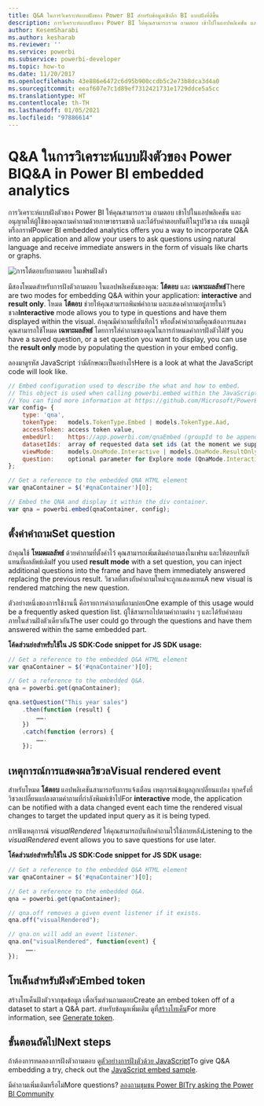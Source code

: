 ```yaml
---
title: Q&A ในการวิเคราะห์แบบฝังของ Power BI สำหรับข้อมูลเชิงลึก BI แบบฝังที่ดีขึ้น
description: การวิเคราะห์แบบฝังของ Power BI ให้คุณสามารถรวม ถามตอบ เข้าไปในแอปพลิเคชัน และอนุญาตให้ผู้ใช้ของคุณถามคำถามด้วยภาษาธรรมชาติ เพื่อให้ได้ข้อมูลเชิงลึก BI แบบฝังที่ดีขึ้นโดยใช้การวิเคราะห์แบบฝังตัวของ Power BI
author: KesemSharabi
ms.author: kesharab
ms.reviewer: ''
ms.service: powerbi
ms.subservice: powerbi-developer
ms.topic: how-to
ms.date: 11/20/2017
ms.openlocfilehash: 43e886e6472c6d95b900ccdb5c2e73b8dca3d4a0
ms.sourcegitcommit: eeaf607e7c1d89ef7312421731e1729ddce5a5cc
ms.translationtype: HT
ms.contentlocale: th-TH
ms.lasthandoff: 01/05/2021
ms.locfileid: "97886614"
---
```

# <a name="qa-in-power-bi-embedded-analytics"></a><span data-ttu-id="504e7-104">Q&A ในการวิเคราะห์แบบฝังตัวของ Power BI</span><span class="sxs-lookup"><span data-stu-id="504e7-104">Q&A in Power BI embedded analytics</span></span>

<span data-ttu-id="504e7-105">การวิเคราะห์แบบฝังตัวของ Power BI ให้คุณสามารถรวม ถามตอบ เข้าไปในแอปพลิเคชัน และอนุญาตให้ผู้ใช้ของคุณถามคำถามด้วยภาษาธรรมชาติ และได้รับคำตอบทันทีในรูปวิชวล เช่น แผนภูมิ หรือกราฟ</span><span class="sxs-lookup"><span data-stu-id="504e7-105">Power BI embedded analytics offers you a way to incorporate Q&A into an application and allow your users to ask questions using natural language and receive immediate answers in the form of visuals like charts or graphs.</span></span>

![การโต้ตอบกับถามตอบ ในเฟรมฝังตัว](media/qanda/embedded-qanda.gif)

<span data-ttu-id="504e7-107">มีสองโหมดสำหรับการฝังตัวถามตอบ ในแอปพลิเคชันของคุณ: **โต้ตอบ** และ **เฉพาะผลลัพธ์**</span><span class="sxs-lookup"><span data-stu-id="504e7-107">There are two modes for embedding Q&A within your application: **interactive** and **result only**.</span></span> <span data-ttu-id="504e7-108">โหมด **โต้ตอบ** ช่วยให้คุณสามารถพิมพ์คำถาม และแสดงคำถามอยู่ภายในวิชวล</span><span class="sxs-lookup"><span data-stu-id="504e7-108">**Interactive** mode allows you to type in questions and have them displayed within the visual.</span></span> <span data-ttu-id="504e7-109">ถ้าคุณมีคำถามที่บันทึกไว้ หรือตั้งค่าคำถามที่คุณต้องการแสดง คุณสามารถใช้โหมด **เฉพาะผลลัพธ์** โดยการใส่คำถามของคุณในการกำหนดค่าการฝังตัวได้</span><span class="sxs-lookup"><span data-stu-id="504e7-109">If you have a saved question, or a set question you want to display, you can use the **result only** mode by populating the question in your embed config.</span></span>

<span data-ttu-id="504e7-110">ลองมาดูรหัส JavaScript ว่ามีลักษณะเป็นอย่างไร</span><span class="sxs-lookup"><span data-stu-id="504e7-110">Here is a look at what the JavaScript code will look like.</span></span>

```javascript
// Embed configuration used to describe the what and how to embed.
// This object is used when calling powerbi.embed within the JavaScript API.
// You can find more information at https://github.com/Microsoft/PowerBI-JavaScript/wiki/Embed-Configuration-Details.
var config= {
    type: 'qna',
    tokenType:   models.TokenType.Embed | models.TokenType.Aad,
    accessToken: access token value,
    embedUrl:    https://app.powerbi.com/qnaEmbed (groupId to be appended as query parameter if required),
    datasetIds:  array of requested data set ids (at the moment we support only one dataset),
    viewMode:    models.QnaMode.Interactive | models.QnaMode.ResultOnly,
    question:    optional parameter for Explore mode (QnaMode.Interactive) and mandatory for Render Result mode (QnaMode.ResultOnly)
};

// Get a reference to the embedded QNA HTML element
var qnaContainer = $('#qnaContainer')[0];

// Embed the QNA and display it within the div container.
var qna = powerbi.embed(qnaContainer, config);
```

## <a name="set-question"></a><span data-ttu-id="504e7-111">ตั้งค่าคำถาม</span><span class="sxs-lookup"><span data-stu-id="504e7-111">Set question</span></span>

<span data-ttu-id="504e7-112">ถ้าคุณใช้ **โหมดผลลัพธ์** ด้วยคำถามที่ตั้งค่าไว้ คุณสามารถเพิ่มเติมคำถามลงในเฟรม และให้ตอบทันทีแทนที่ผลลัพธ์เดิม</span><span class="sxs-lookup"><span data-stu-id="504e7-112">If you used **result mode** with a set question, you can inject additional questions into the frame and have them immediately answered replacing the previous result.</span></span> <span data-ttu-id="504e7-113">วิชวลที่ตรงกับคำถามใหม่จะถูกแสดงแทน</span><span class="sxs-lookup"><span data-stu-id="504e7-113">A new visual is rendered matching the new question.</span></span>

<span data-ttu-id="504e7-114">ตัวอย่างหนึ่งของการใช้งานนี้ คือรายการคำถามที่ถามบ่อย</span><span class="sxs-lookup"><span data-stu-id="504e7-114">One example of this usage would be a frequently asked question list.</span></span> <span data-ttu-id="504e7-115">ผู้ใช้สามารถไปตามคำถามต่าง ๆ และได้รับคำตอบภายในส่วนฝังตัวเดียวกัน</span><span class="sxs-lookup"><span data-stu-id="504e7-115">The user could go through the questions and have them answered within the same embedded part.</span></span>

<span data-ttu-id="504e7-116">**โค้ดส่วนย่อสำหรับใช้ใน JS SDK:**</span><span class="sxs-lookup"><span data-stu-id="504e7-116">**Code snippet for JS SDK usage:**</span></span>  

```javascript
// Get a reference to the embedded Q&A HTML element
var qnaContainer = $('#qnaContainer')[0];

// Get a reference to the embedded Q&A.
qna = powerbi.get(qnaContainer);

qna.setQuestion("This year sales")
    .then(function (result) {
        …….
    })
    .catch(function (errors) {
        …….
    });
```

## <a name="visual-rendered-event"></a><span data-ttu-id="504e7-117">เหตุการณ์การแสดงผลวิชวล</span><span class="sxs-lookup"><span data-stu-id="504e7-117">Visual rendered event</span></span>

<span data-ttu-id="504e7-118">สำหรับโหมด **โต้ตอบ** แอปพลิเคชันสามารถรับการแจ้งเตือน เหตุการณ์ข้อมูลถูกเปลี่ยนแปลง ทุกครั้งที่วิชวลเปลี่ยนแปลงตามคำถามที่กำลังพิมพ์เข้าไป</span><span class="sxs-lookup"><span data-stu-id="504e7-118">For **interactive** mode, the application can be notified with a data changed event each time the rendered visual changes to target the updated input query as it is being typed.</span></span>

<span data-ttu-id="504e7-119">การฟังเหตุการณ์ *visualRendered* ให้คุณสามารถบันทึกคำถามไว้ใช้ภายหลัง</span><span class="sxs-lookup"><span data-stu-id="504e7-119">Listening to the *visualRendered* event allows you to save questions for use later.</span></span> 

<span data-ttu-id="504e7-120">**โค้ดส่วนย่อสำหรับใช้ใน JS SDK:**</span><span class="sxs-lookup"><span data-stu-id="504e7-120">**Code snippet for JS SDK usage:**</span></span>  

```javascript
// Get a reference to the embedded Q&A HTML element
var qnaContainer = $('#qnaContainer')[0];

// Get a reference to the embedded Q&A.
qna = powerbi.get(qnaContainer);

// qna.off removes a given event listener if it exists.
qna.off("visualRendered");

// qna.on will add an event listener.
qna.on("visualRendered", function(event) {
     …….
});
```

## <a name="embed-token"></a><span data-ttu-id="504e7-121">โทเค็นสำหรับฝังตัว</span><span class="sxs-lookup"><span data-stu-id="504e7-121">Embed token</span></span>

<span data-ttu-id="504e7-122">สร้างโทเค็นฝังตัวจากชุดข้อมูล เพื่อเริ่มส่วนถามตอบ</span><span class="sxs-lookup"><span data-stu-id="504e7-122">Create an embed token off of a dataset to start a Q&A part.</span></span> <span data-ttu-id="504e7-123">สำหรับข้อมูลเพิ่มเติม ดูที่[สร้างโทเค็น](/rest/api/power-bi/embedtoken)</span><span class="sxs-lookup"><span data-stu-id="504e7-123">For more information, see [Generate token](/rest/api/power-bi/embedtoken).</span></span>

## <a name="next-steps"></a><span data-ttu-id="504e7-124">ขั้นตอนถัดไป</span><span class="sxs-lookup"><span data-stu-id="504e7-124">Next steps</span></span>

<span data-ttu-id="504e7-125">ถ้าต้องการทดลองการฝังตัวถามตอบ ดู[ตัวอย่างการฝังตัวด้วย JavaScript](https://microsoft.github.io/PowerBI-JavaScript/demo/)</span><span class="sxs-lookup"><span data-stu-id="504e7-125">To give Q&A embedding a try, check out the [JavaScript embed sample](https://microsoft.github.io/PowerBI-JavaScript/demo/).</span></span>

<span data-ttu-id="504e7-126">มีคำถามเพิ่มเติมหรือไม่</span><span class="sxs-lookup"><span data-stu-id="504e7-126">More questions?</span></span> [<span data-ttu-id="504e7-127">ลองถามชุมชน Power BI</span><span class="sxs-lookup"><span data-stu-id="504e7-127">Try asking the Power BI Community</span></span>](https://community.powerbi.com/)